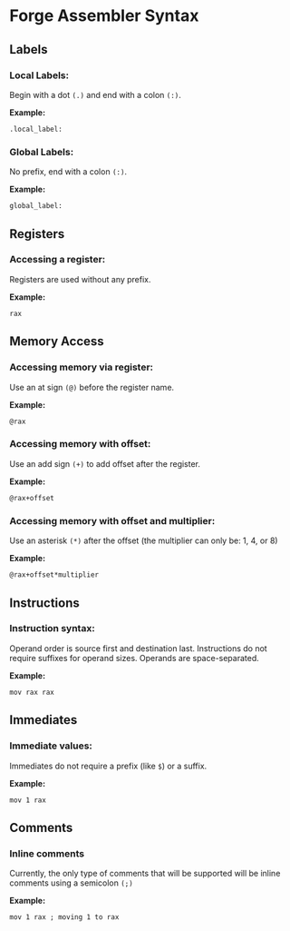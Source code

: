 # Forge Assembler Syntax

## Labels

### Local Labels:

Begin with a dot `(.)` and end with a colon `(:)`.

**Example:**

    .local_label:

### Global Labels:

No prefix, end with a colon `(:)`.

**Example:**

    global_label:

## Registers

### Accessing a register:

Registers are used without any prefix.

**Example:**

    rax

## Memory Access

### Accessing memory via register:

Use an at sign `(@)` before the register name.

**Example:**

    @rax

### Accessing memory with offset:

Use an add sign `(+)` to add offset after the register.

**Example:**

    @rax+offset

### Accessing memory with offset and multiplier:

Use an asterisk `(*)` after the offset (the multiplier can only be: 1, 4, or 8)

**Example:**

    @rax+offset*multiplier

## Instructions

### Instruction syntax:

Operand order is source first and destination last.
Instructions do not require suffixes for operand sizes.
Operands are space-separated.

**Example:**

    mov rax rax

## Immediates

### Immediate values:

Immediates do not require a prefix (like `$`) or a suffix.

**Example:**

    mov 1 rax

## Comments

### Inline comments
    
Currently, the only type of comments that will be supported will be inline comments using a semicolon `(;)`

**Example:**

    mov 1 rax ; moving 1 to rax
